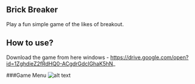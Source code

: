 ## Brick Breaker
Play a fun simple game of the likes of breakout.


## How to use?
Download the game from here 
windows - https://drive.google.com/open?id=1ZghdieZ2fRdHQ0-ACgdrGdcIGhaK5hN_

###Game Menu
![alt text](https://gdurl.com/BeGx)
  